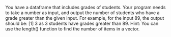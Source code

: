 You have a dataframe that includes grades of students.
Your program needs to take a number as input, and output the number of students who have a grade greater than the given input.
For example, for the input 89, the output should be:
[1] 3
as 3 students have grades greater than 89.
Hint: You can use the length() function to find the number of items in a vector.
